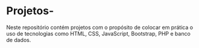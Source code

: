 # Projetos-
Neste repositório contém projetos com o propósito de colocar em prática o uso de tecnologias como HTML, CSS, JavaScript, Bootstrap, PHP e banco de dados.
